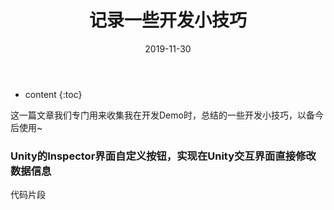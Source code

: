 ﻿---
layout: post
title: "记录一些开发小技巧"
date: 2019-11-30
categories: UnityTips
tags: Tips
excerpt: 记录一些开发小技巧
mathjax: true
---

* content
{:toc}

这一篇文章我们专门用来收集我在开发Demo时，总结的一些开发小技巧，以备今后使用~





### Unity的Inspector界面自定义按钮，实现在Unity交互界面直接修改数据信息
代码片段
<!--stackedit_data:
eyJoaXN0b3J5IjpbLTg1MzIxOTY5N119
-->